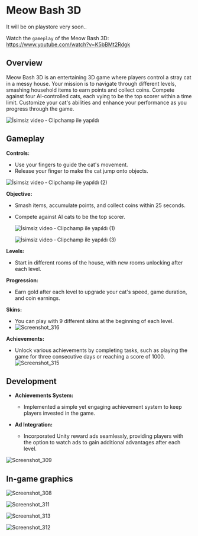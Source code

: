# Meow Bash 3D

It will be on playstore very soon..

Watch the `gameplay` of the Meow Bash 3D:  https://www.youtube.com/watch?v=K5bBMt2Rdgk

## Overview
Meow Bash 3D is an entertaining 3D game where players control a stray cat in a messy house. Your mission is to navigate through different levels, smashing household items to earn points and collect coins. Compete against four AI-controlled cats, each vying to be the top scorer within a time limit. Customize your cat's abilities and enhance your performance as you 
progress through the game.

![İsimsiz video ‐ Clipchamp ile yapıldı](https://github.com/atakandll/Meow-Bash/assets/130579265/737eb23d-6a62-4fbc-a388-d58095c6111e)

## Gameplay

 **Controls:**
  - Use your fingers to guide the cat's movement.
  - Release your finger to make the cat jump onto objects.
    
   ![İsimsiz video ‐ Clipchamp ile yapıldı (2)](https://github.com/atakandll/Meow-Bash/assets/130579265/997a5ba2-a089-4772-a192-f0e18b3b0dea)

  
 **Objective:**
  - Smash items, accumulate points, and collect coins within 25 seconds.
  - Compete against AI cats to be the top scorer.

    ![İsimsiz video ‐ Clipchamp ile yapıldı (1)](https://github.com/atakandll/Meow-Bash/assets/130579265/2c5ae9ec-f93b-42e9-a5e9-c31df473cde3)
    
    ![İsimsiz video ‐ Clipchamp ile yapıldı (3)](https://github.com/atakandll/Meow-Bash/assets/130579265/c24b0a96-31ca-4c40-a9a0-a5cb8c4a7df9)



 **Levels:**
  - Start in different rooms of the house, with new rooms unlocking after each level.
  
 **Progression:**
  - Earn gold after each level to upgrade your cat's speed, game duration, and coin earnings.
    
  **Skins:**
  - You can play with 9 different skins at the beginning of each level.
  - ![Screenshot_316](https://github.com/atakandll/Meow-Bash/assets/130579265/be7ba00a-8632-4ce6-9865-de79b9879fe9)


  

 **Achievements:**
  - Unlock various achievements by completing tasks, such as playing the game for three consecutive days or reaching a score of 1000.
   ![Screenshot_315](https://github.com/atakandll/Meow-Bash/assets/130579265/f913a609-c332-47d4-b8a6-da664be6f887)


## Development

- **Achievements System:**
  - Implemented a simple yet engaging achievement system to keep players invested in the game.

- **Ad Integration:**
  - Incorporated Unity reward ads seamlessly, providing players with the option to watch ads to gain additional advantages after each level.
    
 ![Screenshot_309](https://github.com/atakandll/Meow-Bash/assets/130579265/28bdca72-94d0-4952-9056-93dd1a694423)

 ## In-game graphics
 
![Screenshot_308](https://github.com/atakandll/Meow-Bash/assets/130579265/37245a13-3946-47dc-a650-16656d995244)

 
 ![Screenshot_311](https://github.com/atakandll/Meow-Bash/assets/130579265/9e8f6563-c63a-4a68-9c12-34c254367d6e)
 
![Screenshot_313](https://github.com/atakandll/Meow-Bash/assets/130579265/ca1bfe9a-3971-4a20-b3d8-595625919ccc)

 ![Screenshot_312](https://github.com/atakandll/Meow-Bash/assets/130579265/b44ea163-be6f-4dcd-bac0-ca2ee8025fbb)



 

  

